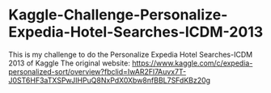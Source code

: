 # Kaggle-Challenge-Personalize-Expedia-Hotel-Searches-ICDM-2013
This is my challenge to do the Personalize Expedia Hotel Searches-ICDM 2013 of Kaggle 
The original website: https://www.kaggle.com/c/expedia-personalized-sort/overview?fbclid=IwAR2Fl7Auvx7T-J0ST6HF3aTXSPwJIHPuQ8NxPdX0Xbw8nfBBL7SFdKBz20g
